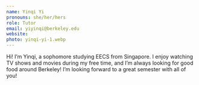 ```yaml
---
name: Yinqi Yi
pronouns: she/her/hers
role: Tutor
email: yiyinqi@berkeley.edu
website: 
photo: yinqi-yi-1.webp
---
```


Hi! I’m Yinqi, a sophomore studying EECS from Singapore. I enjoy watching TV shows and movies during my free time, and I’m always looking for good food around Berkeley! I’m looking forward to a great semester with all of you!